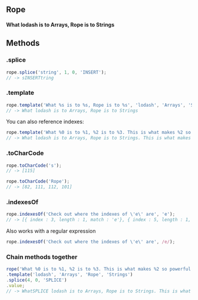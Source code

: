 ## Rope
#### What lodash is to Arrays, Rope is to Strings

## Methods

### .splice
```javascript
rope.splice('string', 1, 0, 'INSERT');
// -> sINSERTtring
```

### .template
```javascript
rope.template('What %s is to %s, Rope is to %s', 'lodash', 'Arrays', 'Strings');
// -> What lodash is to Arrays, Rope is to Strings
```

You can also reference indexes:

```javascript
rope.template('What %0 is to %1, %2 is to %3. This is what makes %2 so powerful', 'lodash', 'Arrays', 'Rope', 'Strings');
// -> What lodash is to Arrays, Rope is to Strings. This is what makes Rope so powerful
```

### .toCharCode
```javascript
rope.toCharCode('s');
// -> [115]

rope.toCharCode('Rope');
// -> [82, 111, 112, 101]
```

### .indexesOf
```javascript
rope.indexesOf('Check out where the indexes of \'e\' are', 'e');
// -> [{ index : 3, length : 1, match : 'e'}, { index : 5, length : 1, match : 'e'}, { ... }]
```

Also works with a regular expression

```javascript
rope.indexesOf('Check out where the indexes of \'e\' are', /e/);
```

### Chain methods together

```javascript
rope('What %0 is to %1, %2 is to %3. This is what makes %2 so powerful')
.template('lodash', 'Arrays', 'Rope', 'Strings')
.splice(4, 0, 'SPLICE')
.value;
// -> WhatSPLICE lodash is to Arrays, Rope is to Strings. This is what makes Rope so powerful
```
